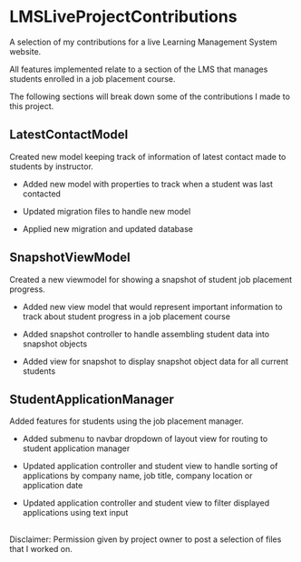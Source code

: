 # LMSLiveProjectContributions
A selection of my contributions for a live Learning Management System website.

All features implemented relate to a section of the LMS that manages students enrolled in a job placement course.

The following sections will break down some of the contributions I made to this project.

## LatestContactModel

Created new model keeping track of information of latest contact made to students by instructor.

* Added new model with properties to track when a student was last contacted

* Updated migration files to handle new model

* Applied new migration and updated database

## SnapshotViewModel

Created a new viewmodel for showing a snapshot of student job placement progress.

* Added new view model that would represent important information to track about student progress in a job placement course

* Added snapshot controller to handle assembling student data into snapshot objects

* Added view for snapshot to display snapshot object data for all current students

## StudentApplicationManager

Added features for students using the job placement manager.

* Added submenu to navbar dropdown of layout view for routing to student application manager

* Updated application controller and student view to handle sorting of applications by company name, job title, company location or application date

* Updated application controller and student view to filter displayed applications using text input

##
Disclaimer: Permission given by project owner to post a selection of files that I worked on.
